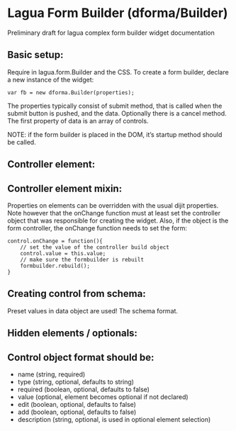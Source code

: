 Lagua Form Builder (dforma/Builder)
===================================

Preliminary draft for lagua complex form builder widget documentation

Basic setup:
------------
Require in lagua.form.Builder and the CSS.
To create a form builder, declare a new instance of the widget:

	var fb = new dforma.Builder(properties);

The properties typically consist of submit method, that is called when the submit button is pushed, and the data. Optionally there is a cancel method. The first property of data is an array of controls.

NOTE: if the form builder is placed in the DOM, it’s startup method should be called.

## Controller element:

## Controller element mixin:
Properties on elements can be overridden with the usual dijit properties. Note however that the onChange function must at least set the controller object that was responsible for creating the widget. Also, if the object is the form controller, the onChange function needs to set the form:

	control.onChange = function(){
		// set the value of the controller build object
		control.value = this.value;
		// make sure the formbuilder is rebuilt
		formbuilder.rebuild();
	}


## Creating control from schema:
Preset values in data object are used!
The schema format.

## Hidden elements / optionals:

## Control object format should be:

* name (string, required)
* type (string, optional, defaults to string)
* required (boolean, optional, defaults to false)
* value (optional, element becomes optional if not declared)
* edit (boolean, optional, defaults to false)
* add (boolean, optional, defaults to false)
* description (string, optional, is used in optional element selection)